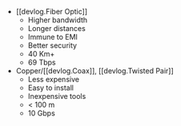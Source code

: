 
- [[devlog.Fiber Optic]]
  - Higher bandwidth
  - Longer distances
  - Immune to EMI
  - Better security
  - 40 Km+
  - 69 Tbps
- Copper/[[devlog.Coax]], [[devlog.Twisted Pair]]
  - Less expensive
  - Easy to install
  - Inexpensive tools
  - \< 100 m
  - 10 Gbps
